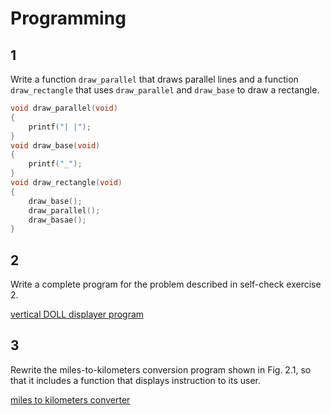 # Programming

## 1

Write a function `draw_parallel` that draws parallel lines and a function `draw_rectangle` that uses `draw_parallel` and `draw_base` to draw a rectangle.

```c
void draw_parallel(void)
{
    printf("| |");
}
void draw_base(void)
{
    printf("_");
}
void draw_rectangle(void)
{
    draw_base();
    draw_parallel();
    draw_basae();
}
```

## 2

Write a complete program for the problem described in self-check exercise 2.

[vertical DOLL displayer program](doll.c)

## 3

Rewrite the miles-to-kilometers conversion program shown in Fig. 2.1, so that it includes a function that displays instruction to its user.

[miles to kilometers converter](miles_to_kilometers.c)
